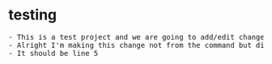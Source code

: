 # testing
<pre>
- This is a test project and we are going to add/edit changes into it through another account.
- Alright I'm making this change not from the command but directly from notepad interface. 
- It should be line 5
                                               		              (PS: summing it up by this final pull request)
</pre>
